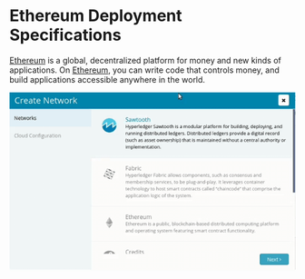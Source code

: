 # Ethereum Deployment Specifications

[Ethereum](./Glossary.md) is a global, decentralized platform for money and new kinds of applications. On [Ethereum](./Glossary.md), you can write code that controls money, and build applications accessible anywhere in the world.

![](./images/network-creation-ethereum.gif)